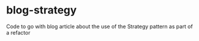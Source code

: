 blog-strategy
=============

Code to go with blog article about the use of the Strategy pattern as part of a refactor